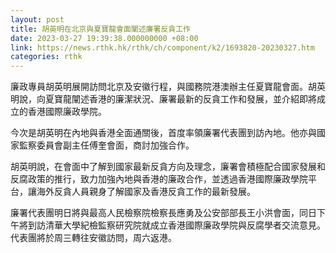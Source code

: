 ```yaml
---
layout: post
title: 胡英明在北京與夏寶龍會面闡述廉署反貪工作
date: 2023-03-27 19:39:38.000000000 +08:00
link: https://news.rthk.hk/rthk/ch/component/k2/1693820-20230327.htm
categories: rthk
---
```


廉政專員胡英明展開訪問北京及安徽行程，與國務院港澳辦主任夏寶龍會面。胡英明說，向夏寶龍闡述香港的廉潔狀況、廉署最新的反貪工作和發展，並介紹即將成立的香港國際廉政學院。

今次是胡英明在內地與香港全面通關後，首度率領廉署代表團到訪內地。他亦與國家監察委員會副主任傅奎會面，商討加強合作。

胡英明說，在會面中了解到國家最新反貪方向及理念，廉署會積極配合國家發展和反腐政策的推行，致力加強內地與香港的廉政合作，並透過香港國際廉政學院平台，讓海外反貪人員親身了解國家及香港反貪工作的最新發展。

廉署代表團明日將與最高人民檢察院檢察長應勇及公安部部長王小洪會面，同日下午將到訪清華大學紀檢監察研究院就成立香港國際廉政學院與反腐學者交流意見。代表團將於周三轉往安徽‬‬‬訪問，周六返港。
